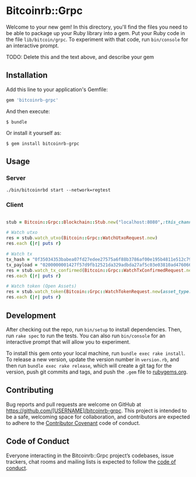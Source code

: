 # Bitcoinrb::Grpc

Welcome to your new gem! In this directory, you'll find the files you need to be able to package up your Ruby library into a gem. Put your Ruby code in the file `lib/bitcoin/grpc`. To experiment with that code, run `bin/console` for an interactive prompt.

TODO: Delete this and the text above, and describe your gem

## Installation

Add this line to your application's Gemfile:

```ruby
gem 'bitcoinrb-grpc'
```

And then execute:

    $ bundle

Or install it yourself as:

    $ gem install bitcoinrb-grpc

## Usage

### Server

```
./bin/bitcoinrbd start --network=regtest
```

### Client


```ruby

stub = Bitcoin::Grpc::Blockchain::Stub.new("localhost:8080",:this_channel_is_insecure)

# Watch utxo
res = stub.watch_utxo(Bitcoin::Grpc::WatchUtxoRequest.new)
res.each {|r| puts r}

# Watch tx
tx_hash = "0f35034353babea07fd27edee27575a6f88b3786af00e195b4811e512c798171"
tx_payload = "0200000001427f57d9fb12521da329adbda27af5c03e03810ad476066a7e653a011fdbced7000000004847304402205ad2d520e37ce7a278029042bbad7c25d26addec6978a1db4e233dcb6603891f022013601c5211b836a77b02c630e17fa211e9ab1cc39b1cc003721c41b7a967a84201feffffff0200e1f5050000000016001445fcf49e1a60e8ea9ef774a0bc0839aaecf15fdd242d5a030000000016001425a2bbd8b5e1d90d061b5adbb3db283c39ebc8ab5a130000"
res = stub.watch_tx_confirmed(Bitcoin::Grpc::WatchTxConfirmedRequest.new(tx_hash:tx_hash, tx_payload: tx_payload, confirmations: 3))
res.each {|r| puts r}

# Watch token (Open Assets)
res = stub.watch_token(Bitcoin::Grpc::WatchTokenRequest.new(asset_type: ))
res.each {|r| puts r}

```

## Development

After checking out the repo, run `bin/setup` to install dependencies. Then, run `rake spec` to run the tests. You can also run `bin/console` for an interactive prompt that will allow you to experiment.

To install this gem onto your local machine, run `bundle exec rake install`. To release a new version, update the version number in `version.rb`, and then run `bundle exec rake release`, which will create a git tag for the version, push git commits and tags, and push the `.gem` file to [rubygems.org](https://rubygems.org).

## Contributing

Bug reports and pull requests are welcome on GitHub at https://github.com/[USERNAME]/bitcoinrb-grpc. This project is intended to be a safe, welcoming space for collaboration, and contributors are expected to adhere to the [Contributor Covenant](http://contributor-covenant.org) code of conduct.

## Code of Conduct

Everyone interacting in the Bitcoinrb::Grpc project’s codebases, issue trackers, chat rooms and mailing lists is expected to follow the [code of conduct](https://github.com/[USERNAME]/bitcoinrb-grpc/blob/master/CODE_OF_CONDUCT.md).
